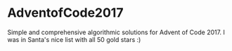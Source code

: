 # AdventofCode2017
Simple and comprehensive algorithmic solutions for Advent of Code 2017. I was in Santa's nice list with all 50 gold stars :)
